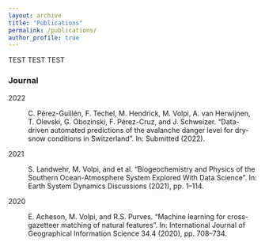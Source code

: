 ```yaml
---
layout: archive
title: "Publications"
permalink: /publications/
author_profile: true
---
```

<!-- 
{% if author.googlescholar %}
  You can also find my articles on <u><a href="{{author.googlescholar}}">my Google Scholar profile</a>.</u>
{% endif %} -->

<!-- {% include base_path %} -->

<!-- {% for post in site.publications reversed %}
  {% include archive-single.html %}
{% endfor %} -->



TEST TEST TEST


<h3 class="sectionHead"><a id="x1-1000"></a>Journal</h3>
        <dt id="X0-perez2022cryo" class="thebibliography">
                2022
        </dt>
        <dd id="bib-1" class="thebibliography">
                <!--l. 66-->
                <p class="noindent"><a id="page.1"></a><a href="plain_publication_list.html" id="X0-"></a>C.
                        Pérez-Guillén, F. Techel, M. Hendrick, M. Volpi, A. van
                        Herwijnen, T. Olevski, G. Obozinski, F. Pérez-Cruz, and J. Schweizer. &#8220;Data-driven automated predictions of the avalanche danger level for dry-snow conditions in Switzerland&#8221;. In: Submitted
                        (2022).
        </dd>
        <dt id="X0-landwehr2021spca" class="thebibliography">
                2021
        </dt>
        <dd id="bib-2" class="thebibliography">
                <!--l. 66-->
                <p class="noindent">S. Landwehr, M. Volpi, and et al.
                        &#8220;Biogeochemistry and Physics of the Southern
                        Ocean-Atmosphere System Explored With Data Science&#8221;. In: <span
                                class="cmti-10">Earth System Dynamics Discussions
                        (2021), pp. 1&#8211;114.
        </dd>
        <dt id="X0-acheson2019ijgis" class="thebibliography">
                2020
        </dt>
        <dd id="bib-3" class="thebibliography">
                <!--l. 66-->
                <p class="noindent">E. Acheson, M. Volpi, and R.S. Purves.
                        &#8220;Machine learning for cross-gazetteer matching of natural
                        features&#8221;. In: International Journal of Geographical
                                Information Science 34.4 (2020), pp. 708&#8211;734.
        </dd>
